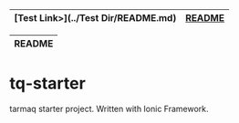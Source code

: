 <!-- DIR -->

| [Test Link>](../Test Dir/README.md) | [README](../README.md) |
| --- | --- |

| README |
| --- |

<!-- /DIR -->


# tq-starter

tarmaq starter project.  Written with Ionic Framework.
